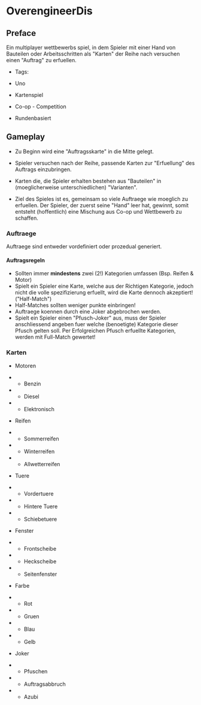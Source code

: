 # OverengineerDis

## Preface

Ein multiplayer wettbewerbs spiel, in dem Spieler mit einer Hand von Bauteilen oder Arbeitsschritten als "Karten" der Reihe nach versuchen einen "Auftrag" zu erfuellen. 


* Tags:

* Uno

* Kartenspiel

* Co-op - Competition

* Rundenbasiert


## Gameplay

* Zu Beginn wird eine "Auftragsskarte" in die Mitte gelegt.

* Spieler versuchen nach der Reihe, passende Karten zur "Erfuellung" des Auftrags einzubringen.

* Karten die, die Spieler erhalten bestehen aus "Bauteilen" in (moeglicherweise unterschiedlichen)  "Varianten".

* Ziel des Spieles ist es, gemeinsam so viele Auftraege wie moeglich zu erfuellen. Der Spieler, der zuerst seine "Hand" leer hat, gewinnt, somit entsteht (hoffentlich) eine Mischung aus Co-op und Wettbewerb zu schaffen.

### Auftraege

Auftraege sind entweder vordefiniert oder prozedual generiert.

#### Auftragsregeln

* Sollten immer __mindestens__ zwei (2!) Kategorien umfassen (Bsp. Reifen & Motor)
* Spielt ein Spieler eine Karte, welche aus der Richtigen Kategorie, jedoch nicht die volle spezifizierung erfuellt, wird die Karte dennoch akzeptiert! ("Half-Match")
* Half-Matches sollten weniger punkte einbringen!
* Auftraege koennen durch eine Joker abgebrochen werden.
* Spielt ein Spieler einen "Pfusch-Joker" aus, muss der Spieler anschliessend angeben fuer welche (benoetigte) Kategorie dieser Pfusch gelten soll. Per Erfolgreichen Pfusch erfuellte Kategorien, werden mit Full-Match gewertet!


### Karten

* Motoren

* * Benzin
* * Diesel
* * Elektronisch

* Reifen

* * Sommerreifen
* * Winterreifen
* * Allwetterreifen

* Tuere

* * Vordertuere
* * Hintere Tuere
* * Schiebetuere

* Fenster

* * Frontscheibe
* * Heckscheibe
* * Seitenfenster

* Farbe

* * Rot
* * Gruen
* * Blau
* * Gelb

* Joker

* * Pfuschen
* * Auftragsabbruch
* * Azubi
